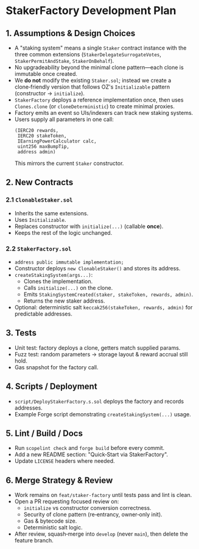 # StakerFactory Development Plan

## 1. Assumptions & Design Choices

- A "staking system" means a single `Staker` contract instance with the three common extensions (`StakerDelegateSurrogateVotes`, `StakerPermitAndStake`, `StakerOnBehalf`).
- No upgradeability beyond the minimal clone pattern—each clone is immutable once created.
- We **do not** modify the existing `Staker.sol`; instead we create a clone‑friendly version that follows OZ's `Initializable` pattern (constructor → `initialize`).
- `StakerFactory` deploys a reference implementation once, then uses `Clones.clone` (or `cloneDeterministic`) to create minimal proxies.
- Factory emits an event so UIs/indexers can track new staking systems.
- Users supply all parameters in one call:
  ```solidity
  (IERC20 rewards,
   IERC20 stakeToken,
   IEarningPowerCalculator calc,
   uint256 maxBumpTip,
   address admin)
  ```
  This mirrors the current `Staker` constructor.

## 2. New Contracts

### 2.1 `ClonableStaker.sol`
- Inherits the same extensions.
- Uses `Initializable`.
- Replaces constructor with `initialize(...)` (callable **once**).
- Keeps the rest of the logic unchanged.

### 2.2 `StakerFactory.sol`
- `address public immutable implementation;`
- Constructor deploys `new ClonableStaker()` and stores its address.
- `createStakingSystem(args...)`:
  - Clones the implementation.
  - Calls `initialize(...)` on the clone.
  - Emits `StakingSystemCreated(staker, stakeToken, rewards, admin)`.
  - Returns the new staker address.
- Optional: deterministic salt `keccak256(stakeToken, rewards, admin)` for predictable addresses.

## 3. Tests

- Unit test: factory deploys a clone, getters match supplied params.
- Fuzz test: random parameters → storage layout & reward accrual still hold.
- Gas snapshot for the factory call.

## 4. Scripts / Deployment

- `script/DeployStakerFactory.s.sol` deploys the factory and records addresses.
- Example Forge script demonstrating `createStakingSystem(...)` usage.

## 5. Lint / Build / Docs

- Run `scopelint check` and `forge build` before every commit.
- Add a new README section: "Quick‑Start via StakerFactory".
- Update `LICENSE` headers where needed.

## 6. Merge Strategy & Review

- Work remains on `feat/staker-factory` until tests pass and lint is clean.
- Open a PR requesting focused review on:
  - `initialize` vs constructor conversion correctness.
  - Security of clone pattern (re‑entrancy, owner‑only init).
  - Gas & bytecode size.
  - Deterministic salt logic.
- After review, squash‑merge into `develop` (never `main`), then delete the feature branch. 